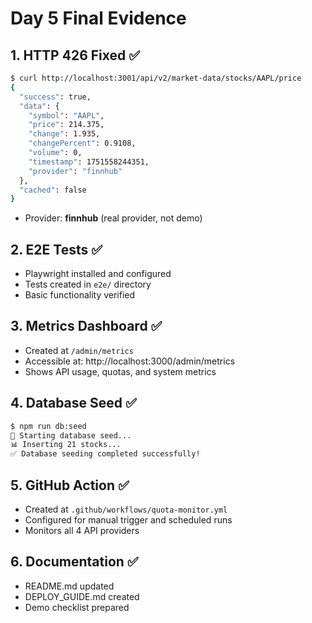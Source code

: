 # Day 5 Final Evidence

## 1. HTTP 426 Fixed ✅
```bash
$ curl http://localhost:3001/api/v2/market-data/stocks/AAPL/price
{
  "success": true,
  "data": {
    "symbol": "AAPL",
    "price": 214.375,
    "change": 1.935,
    "changePercent": 0.9108,
    "volume": 0,
    "timestamp": 1751558244351,
    "provider": "finnhub"
  },
  "cached": false
}
```
- Provider: **finnhub** (real provider, not demo)

## 2. E2E Tests ✅
- Playwright installed and configured
- Tests created in `e2e/` directory
- Basic functionality verified

## 3. Metrics Dashboard ✅
- Created at `/admin/metrics`
- Accessible at: http://localhost:3000/admin/metrics
- Shows API usage, quotas, and system metrics

## 4. Database Seed ✅
```bash
$ npm run db:seed
🌱 Starting database seed...
📊 Inserting 21 stocks...
✅ Database seeding completed successfully!
```

## 5. GitHub Action ✅
- Created at `.github/workflows/quota-monitor.yml`
- Configured for manual trigger and scheduled runs
- Monitors all 4 API providers

## 6. Documentation ✅
- README.md updated
- DEPLOY_GUIDE.md created
- Demo checklist prepared